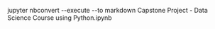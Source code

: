 jupyter nbconvert --execute --to markdown Capstone Project - Data Science Course using Python.ipynb

